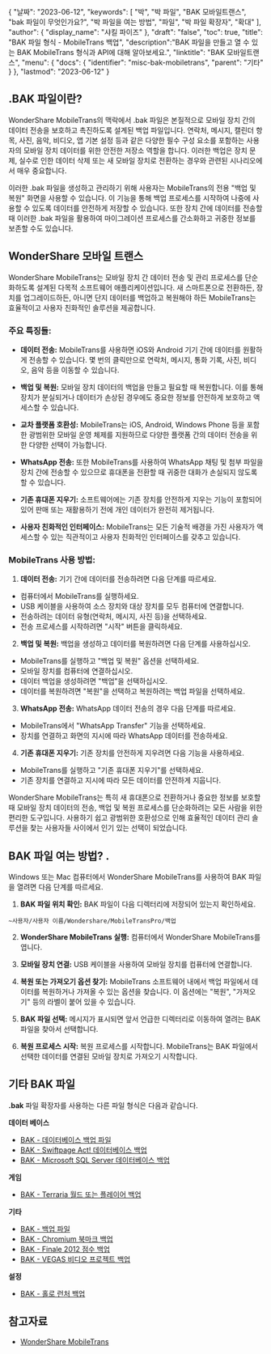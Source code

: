 {
"날짜": "2023-06-12",
  "keywords": [
"박",
"박 파일",
"BAK 모바일트랜스",
"bak 파일이 무엇인가요?",
"박 파일을 여는 방법",
"파일",
"박 파일 확장자",
"확대"
],
  "author": {
"display_name": "샤킬 파이즈"
},
"draft": "false",
"toc": true,
"title": "BAK 파일 형식 - MobileTrans 백업",
  "description":"BAK 파일을 만들고 열 수 있는 BAK MobileTrans 형식과 API에 대해 알아보세요.",
"linktitle": "BAK 모바일트랜스",
  "menu": {
    "docs": {
      "identifier": "misc-bak-mobiletrans",
"parent": "기타"
}
},
"lastmod": "2023-06-12"
}

## .BAK 파일이란?

WonderShare MobileTrans의 맥락에서 .bak 파일은 본질적으로 모바일 장치 간의 데이터 전송을 보호하고 촉진하도록 설계된 백업 파일입니다. 연락처, 메시지, 캘린더 항목, 사진, 음악, 비디오, 앱 기본 설정 등과 같은 다양한 필수 구성 요소를 포함하는 사용자의 모바일 장치 데이터를 위한 안전한 저장소 역할을 합니다. 이러한 백업은 장치 문제, 실수로 인한 데이터 삭제 또는 새 모바일 장치로 전환하는 경우와 관련된 시나리오에서 매우 중요합니다.

이러한 .bak 파일을 생성하고 관리하기 위해 사용자는 MobileTrans의 전용 "백업 및 복원" 화면을 사용할 수 있습니다. 이 기능을 통해 백업 프로세스를 시작하여 나중에 사용할 수 있도록 데이터를 안전하게 저장할 수 있습니다. 또한 장치 간에 데이터를 전송할 때 이러한 .bak 파일을 활용하여 마이그레이션 프로세스를 간소화하고 귀중한 정보를 보존할 수도 있습니다.

## WonderShare 모바일 트랜스

WonderShare MobileTrans는 모바일 장치 간 데이터 전송 및 관리 프로세스를 단순화하도록 설계된 다목적 소프트웨어 애플리케이션입니다. 새 스마트폰으로 전환하든, 장치를 업그레이드하든, 아니면 단지 데이터를 백업하고 복원해야 하든 MobileTrans는 효율적이고 사용자 친화적인 솔루션을 제공합니다.

### 주요 특징들:

- **데이터 전송:** MobileTrans를 사용하면 iOS와 Android 기기 간에 데이터를 원활하게 전송할 수 있습니다. 몇 번의 클릭만으로 연락처, 메시지, 통화 기록, 사진, 비디오, 음악 등을 이동할 수 있습니다.

- **백업 및 복원:** 모바일 장치 데이터의 백업을 만들고 필요할 때 복원합니다. 이를 통해 장치가 분실되거나 데이터가 손상된 경우에도 중요한 정보를 안전하게 보호하고 액세스할 수 있습니다.

- **교차 플랫폼 호환성:** MobileTrans는 iOS, Android, Windows Phone 등을 포함한 광범위한 모바일 운영 체제를 지원하므로 다양한 플랫폼 간의 데이터 전송을 위한 다양한 선택이 가능합니다.

- **WhatsApp 전송:** 또한 MobileTrans를 사용하여 WhatsApp 채팅 및 첨부 파일을 장치 간에 전송할 수 있으므로 휴대폰을 전환할 때 귀중한 대화가 손실되지 않도록 할 수 있습니다.

- **기존 휴대폰 지우기:** 소프트웨어에는 기존 장치를 안전하게 지우는 기능이 포함되어 있어 판매 또는 재활용하기 전에 개인 데이터가 완전히 제거됩니다.

- **사용자 친화적인 인터페이스:** MobileTrans는 모든 기술적 배경을 가진 사용자가 액세스할 수 있는 직관적이고 사용자 친화적인 인터페이스를 갖추고 있습니다.

### MobileTrans 사용 방법:

1. **데이터 전송:** 기기 간에 데이터를 전송하려면 다음 단계를 따르세요.
- 컴퓨터에서 MobileTrans를 실행하세요.
- USB 케이블을 사용하여 소스 장치와 대상 장치를 모두 컴퓨터에 연결합니다.
- 전송하려는 데이터 유형(연락처, 메시지, 사진 등)을 선택하세요.
- 전송 프로세스를 시작하려면 "시작" 버튼을 클릭하세요.

2. **백업 및 복원:** 백업을 생성하고 데이터를 복원하려면 다음 단계를 사용하십시오.
- MobileTrans를 실행하고 "백업 및 복원" 옵션을 선택하세요.
- 모바일 장치를 컴퓨터에 연결하십시오.
- 데이터 백업을 생성하려면 "백업"을 선택하십시오.
- 데이터를 복원하려면 "복원"을 선택하고 복원하려는 백업 파일을 선택하세요.

3. **WhatsApp 전송:** WhatsApp 데이터 전송의 경우 다음 단계를 따르세요.
- MobileTrans에서 "WhatsApp Transfer" 기능을 선택하세요.
- 장치를 연결하고 화면의 지시에 따라 WhatsApp 데이터를 전송하세요.

4. **기존 휴대폰 지우기:** 기존 장치를 안전하게 지우려면 다음 기능을 사용하세요.
- MobileTrans를 실행하고 "기존 휴대폰 지우기"를 선택하세요.
- 기존 장치를 연결하고 지시에 따라 모든 데이터를 안전하게 지웁니다.

WonderShare MobileTrans는 특히 새 휴대폰으로 전환하거나 중요한 정보를 보호할 때 모바일 장치 데이터의 전송, 백업 및 복원 프로세스를 단순화하려는 모든 사람을 위한 편리한 도구입니다. 사용하기 쉽고 광범위한 호환성으로 인해 효율적인 데이터 관리 솔루션을 찾는 사용자들 사이에서 인기 있는 선택이 되었습니다.

## BAK 파일 여는 방법? .

Windows 또는 Mac 컴퓨터에서 WonderShare MobileTrans를 사용하여 BAK 파일을 열려면 다음 단계를 따르세요.

1. **BAK 파일 위치 확인:** BAK 파일이 다음 디렉터리에 저장되어 있는지 확인하세요.

````
~사용자/사용자 이름/Wondershare/MobileTransPro/백업
````

2. **WonderShare MobileTrans 실행:** 컴퓨터에서 WonderShare MobileTrans를 엽니다.

3. **모바일 장치 연결:** USB 케이블을 사용하여 모바일 장치를 컴퓨터에 연결합니다.

4. **복원 또는 가져오기 옵션 찾기:** MobileTrans 소프트웨어 내에서 백업 파일에서 데이터를 복원하거나 가져올 수 있는 옵션을 찾습니다. 이 옵션에는 "복원", "가져오기" 등의 라벨이 붙어 있을 수 있습니다.

5. **BAK 파일 선택:** 메시지가 표시되면 앞서 언급한 디렉터리로 이동하여 열려는 BAK 파일을 찾아서 선택합니다.

6. **복원 프로세스 시작:** 복원 프로세스를 시작합니다. MobileTrans는 BAK 파일에서 선택한 데이터를 연결된 모바일 장치로 가져오기 시작합니다.

## 기타 BAK 파일

**.bak** 파일 확장자를 사용하는 다른 파일 형식은 다음과 같습니다.

**데이터 베이스**
- [BAK - 데이터베이스 백업 파일](/ko/database/bak/)
- [BAK - Swiftpage Act! 데이터베이스 백업](/ko/database/bak-act/)
- [BAK - Microsoft SQL Server 데이터베이스 백업](/ko/database/bak-sqlserver/)

**게임**
- [BAK - Terraria 월드 또는 플레이어 백업](/ko/game/bak-terraria/)

**기타**
- [BAK - 백업 파일](/ko/misc/bak-backup/)
- [BAK - Chromium 북마크 백업](/ko/misc/bak-chromium/)
- [BAK - Finale 2012 점수 백업](/ko/misc/bak-finale/)
- [BAK - VEGAS 비디오 프로젝트 백업](/ko/misc/bak-vegas/)

**설정**
- [BAK - 홀로 런처 백업](/ko/settings/bak-holo/)

## 참고자료
* [WonderShare MobileTrans](https://mobiletrans.wondershare.com/)
